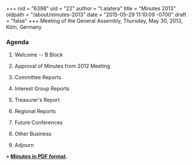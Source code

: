 +++
nid = "6398"
uid = "22"
author = "t.alatera"
title = "Minutes 2013"
oldpath = "/about/minutes-2013"
date = "2015-05-29 11:10:09 -0700"
draft = "false"
+++
Meeting of the General Assembly, Thursday, May 30, 2013, Köln, Germany

### **Agenda**

1. Welcome -- B Block

2. Approval of Minutes from 2012 Meeting

3. Committee Reports

4. Interest Group Reports

5. Treasurer's Report

6. Regional Reports

7. Future Conferences

8. Other Business

9. Adjourn

» **[Minutes in PDF
format](/files/about/agm13_minutes_approved.pdf).**
